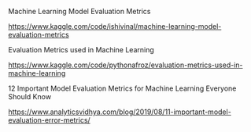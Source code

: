 Machine Learning Model Evaluation Metrics

https://www.kaggle.com/code/ishivinal/machine-learning-model-evaluation-metrics

Evaluation Metrics used in Machine Learning

https://www.kaggle.com/code/pythonafroz/evaluation-metrics-used-in-machine-learning

12 Important Model Evaluation Metrics for Machine Learning Everyone Should Know

https://www.analyticsvidhya.com/blog/2019/08/11-important-model-evaluation-error-metrics/

